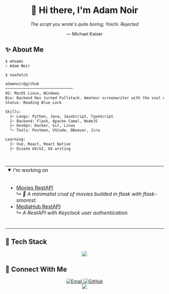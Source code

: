 <div align="center">
  
  # 👋 Hi there, I'm Adam Noir
  *The script you wrote's quite boring, Yoichi. Rejected*
  
  — Michael Kaiser

</div>

## ✨ About Me

```bash
$ whoami
> Adam Noir

$ neofetch

adamnoir@github
──────────────────────────────
OS: MacOS Linux, Windows
Bio: Backend Dev turned Fullstack. Amateur screenwriter with the soul of an artist. Dr Pepper fan.
Status: Reading Blue Lock

Skills:
  ├─ Langs: Python, Java, JavaScript, TypeScript
  ├─ Backend: Flask, Apache Camel, NodeJS
  ├─ DevOps: Docker, Git, Linux
  └─ Tools: Postman, VSCode, DBeaver, Jira

Learning:
  ├─ Vue, React, React Native
  ├─ Diseño UX/UI, UX writing
```

<br/>

<table>
  <tr>
    <td valign="top" width="50%">
      <details open>
        <summary>I'm working on</summary>
        <br />
          <ul>
            <li>
                <a href=https://github.com/AdamNoir/flask-crud-movies-api target=_blank>Movies RestAPI</a><br>↳ <i>📜 A minimalist crud of movies builded in flask with flask-smorest.</i>
            </li>
            <li>
                <a href=https://github.com/AdamNoir/flask-crud-movies-api target=_blank>MediaHub RestAPI</a><br>↳ <i>A RestAPI with Keyclock user authentication.</i>
            </li>
        </ul>
      </details>
      <br />
    </td>

  </tr>
</table>

## 🚀 Tech Stack

<div align="center">
  <img src="https://skillicons.dev/icons?i=arch,python,html,css,js,ts,java,vscode,idea,pycharm,androidstudio,docker&theme=dark&perline=8&" />
</div>

## 🔗 Connect With Me

<div align="center">
  <a href="mailto:webnoircode@gmail.com">
    <img src="https://img.shields.io/badge/Email-0078D4?style=for-the-badge&logo=microsoft-outlook&logoColor=white" alt="Email" />
  </a>
  <a href="https://github.com/adamnoir">
    <img src="https://img.shields.io/badge/GitHub-100000?style=for-the-badge&logo=github&logoColor=white" alt="GitHub" />
  </a>
  <!-- Add more social links as needed -->
</div>

<div align="center">
  <img src="https://capsule-render.vercel.app/api?type=waving&color=gradient&height=100&section=footer" />
</div>
